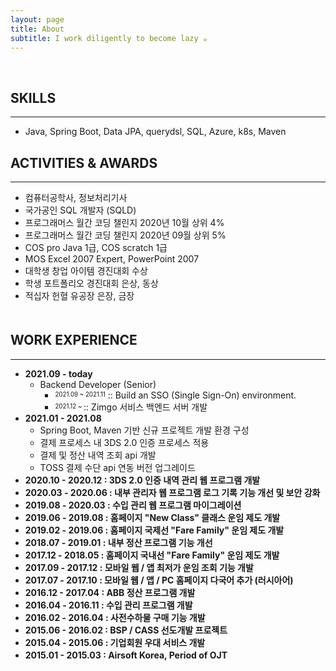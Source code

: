 ```yaml
---
layout: page
title: About
subtitle: I work diligently to become lazy ☕
---
```


<!-- <span style="float: right; "><a href="{{ '/assets/resume.pdf' | prepend: site.baseurl }}"><strong>> Download as PDF</strong></a> </span> -->
<br>

## **SKILLS**
---

* Java, Spring Boot, Data JPA, querydsl, SQL, Azure, k8s, Maven

  

## **ACTIVITIES & AWARDS**
---

* 컴퓨터공학사, 정보처리기사
* 국가공인 SQL 개발자 (SQLD)
* 프로그래머스 월간 코딩 챌린지 2020년 10월 상위 4%
* 프로그래머스 월간 코딩 챌린지 2020년 09월 상위 5%
* COS pro Java 1급, COS scratch 1급
* MOS Excel 2007 Expert, PowerPoint 2007
* 대학생 창업 아이템 경진대회 수상
* 학생 포트폴리오 경진대회 은상, 동상
* 적십자 헌혈 유공장 은장, 금장
　  
　  

  
## **WORK EXPERIENCE**
---

* **2021.09 - today**
  * Backend Developer (Senior)
    * <sup><sub>2021.09 ~ 2021.11</sub></sup> :: Build an SSO (Single Sign-On) environment.
    * <sup><sub>2021.12 ~ </sub></sup> :: Zimgo 서비스 백엔드 서버 개발
* **2021.01 - 2021.08**
  * Spring Boot, Maven 기반 신규 프로젝트 개발 환경 구성
  * 결제 프로세스 내 3DS 2.0 인증 프로세스 적용
  * 결제 및 정산 내역 조회 api 개발
  * TOSS 결제 수단 api 연동 버전 업그레이드
* **2020.10 - 2020.12 : 3DS 2.0 인증 내역 관리 웹 프로그램 개발**
* **2020.03 - 2020.06 : 내부 관리자 웹 프로그램 로그 기록 기능 개선 및 보안 강화**
* **2019.08 - 2020.03 : 수입 관리 웹 프로그램 마이그레이션**
* **2019.06 - 2019.08 : 홈페이지 "New Class" 클래스 운임 제도 개발**
* **2019.02 - 2019.06 : 홈페이지 국제선 "Fare Family" 운임 제도 개발**
* **2018.07 - 2019.01 : 내부 정산 프로그램 기능 개선**
* **2017.12 - 2018.05 : 홈페이지 국내선 "Fare Family" 운임 제도 개발**
* **2017.09 - 2017.12 : 모바일 웹 / 앱 최저가 운임 조회 기능 개발**
* **2017.07 - 2017.10 : 모바일 웹 / 앱 / PC 홈페이지 다국어 추가 (러시아어)**
* **2016.12 - 2017.04 : ABB 정산 프로그램 개발**
* **2016.04 - 2016.11 : 수입 관리 프로그램 개발**
* **2016.02 - 2016.04 : 사전수하물 구매 기능 개발**
* **2015.06 - 2016.02 : BSP / CASS 선도개발 프로젝트**
* **2015.04 - 2015.06 : 기업회원 우대 서비스 개발**
* **2015.01 - 2015.03 : Airsoft Korea, Period of OJT**
　  
　  
　  


